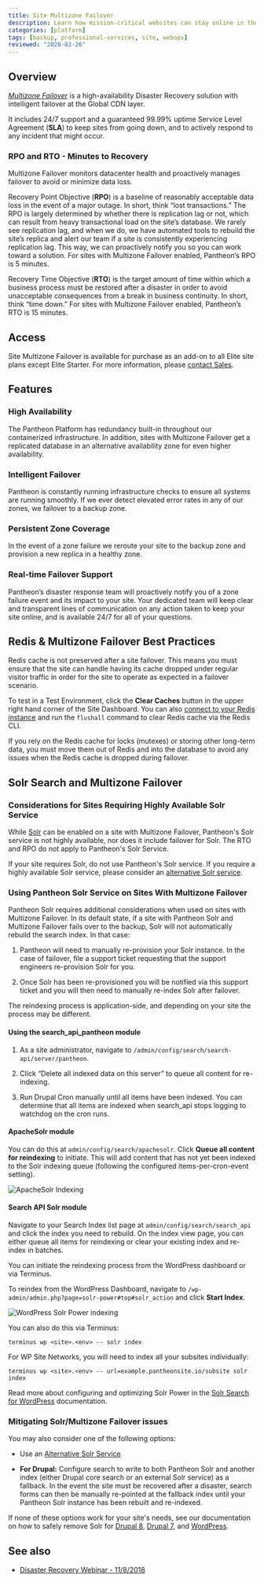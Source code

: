 ```yaml
---
title: Site Multizone Failover
description: Learn how mission-critical websites can stay online in the event of a total zone failure
categories: [platform]
tags: [backup, professional-services, site, webops]
reviewed: "2020-02-26"
---
```


## Overview

[<dfn id="mzfailover">Multizone Failover</dfn>](https://pantheon.io/features/disaster-recovery?docs) is a high-availability Disaster Recovery solution with intelligent failover at the Global CDN layer. 

It includes 24/7 support and a guaranteed 99.99% uptime Service Level Agreement (**SLA**) to keep sites from going down, and to actively respond to any incident that might occur.

### RPO and RTO - Minutes to Recovery

Multizone Failover monitors datacenter health and proactively manages failover to avoid or minimize data loss.

Recovery Point Objective (**RPO**) is a baseline of reasonably acceptable data loss in the event of a major outage. In short, think “lost transactions.” The RPO is largely determined by whether there is replication lag or not, which can result from heavy transactional load on the site’s database. We rarely see replication lag, and when we do, we have automated tools to rebuild the site’s replica and alert our team if a site is consistently experiencing replication lag. This way, we can proactively notify you so you can work toward a solution. For sites with Multizone Failover enabled, Pantheon’s RPO is 5 minutes.

Recovery Time Objective (**RTO**) is the target amount of time within which a business process must be restored after a disaster in order to avoid unacceptable consequences from a break in business continuity. In short, think “time down.” For sites with Multizone Failover enabled, Pantheon’s RTO is 15 minutes.

## Access

Site Multizone Failover is available for purchase as an add-on to all Elite site plans except Elite Starter. For more information, please [contact Sales](https://pantheon.io/contact-us?docs).

## Features

### High Availability

The Pantheon Platform has redundancy built-in throughout our containerized infrastructure. In addition, sites with Multizone Failover get a replicated database in an alternative availability zone for even higher availability.

### Intelligent Failover

Pantheon is constantly running infrastructure checks to ensure all systems are running smoothly. If we ever detect elevated error rates in any of our zones, we failover to a backup zone.

### Persistent Zone Coverage

In the event of a zone failure we reroute your site to the backup zone and provision a new replica in a healthy zone.

### Real-time Failover Support

Pantheon’s disaster response team will proactively notify you of a zone failure event and its impact to your site. Your dedicated team will keep clear and transparent lines of communication on any action taken to keep your site online, and is available 24/7 for all of your questions.

## Redis & Multizone Failover Best Practices

Redis cache is not preserved after a site failover. This means you must ensure that the site can handle having its cache dropped under regular visitor traffic in order for the site to operate as expected in a failover scenario.

To test in a Test Environment, click the **Clear Caches** button in the upper right hand corner of the Site Dashboard.
You can also [connect to your Redis instance](/redis#use-the-redis-command-line-client) and run the `flushall` command to clear Redis cache via the Redis CLI.

If you rely on the Redis cache for locks (mutexes) or storing other long-term data, you must move them out of Redis and into the database to avoid any issues when the Redis cache is dropped during failover.

## Solr Search and Multizone Failover

### Considerations for Sites Requiring Highly Available Solr Service

While [Solr](/solr) can be enabled on a site with Multizone Failover, Pantheon's Solr service is not highly available, nor does it include failover for Solr. The RTO and RPO do not apply to Pantheon's Solr Service.

If your site requires Solr, do not use Pantheon's Solr service. If you require a highly available Solr service, please consider an [alternative Solr service](/solr#alternatives-to-pantheons-solr-service).

### Using Pantheon Solr Service on Sites With Multizone Failover

Pantheon Solr requires additional considerations when used on sites with Multizone Failover. In its default state, if a site with Pantheon Solr and Multizone Failover fails over to the backup, Solr will not automatically rebuild the search index. In that case:

1. Pantheon will need to manually re-provision your Solr instance. In the case of failover, file a support ticket requesting that the support engineers re-provision Solr for you.

1. Once Solr has been re-provisioned you will be notified via this support ticket and you will then need to manually re-index Solr after failover.

The reindexing process is application-side, and depending on your site the process may be different.

<TabList>

<Tab title="Drupal 8" id="solr-d8" active={true}>

#### Using the search_api_pantheon module

1. As a site administrator, navigate to `/admin/config/search/search-api/server/pantheon`.

1. Click “Delete all indexed data on this server” to queue all content for re-indexing.

1. Run Drupal Cron manually until all items have been indexed. You can determine that all items are indexed when search_api stops logging to watchdog on the cron runs.

</Tab>

<Tab title="Drupal 7" id="solr-d7">

#### ApacheSolr module

You can do this at `admin/config/search/apachesolr`. Click **Queue all content for reindexing** to initiate. This will add content that has not yet been indexed to the Solr indexing queue (following the configured items-per-cron-event setting).

![ApacheSolr Indexing](../images/d7-solr-reindex.png)

#### Search API Solr module

Navigate to your Search Index list page at `admin/config/search/search_api` and click the index you need to rebuild. On the index view page, you can either queue all items for reindexing or clear your existing index and re-index in batches.

</Tab>

<Tab title="WordPress" id="solr-wp">

You can initiate the reindexing process from the WordPress dashboard or via Terminus.

To reindex from the WordPress Dashboard, navigate to `/wp-admin/admin.php?page=solr-power#top#solr_action` and click **Start Index**.

![WordPress Solr Power indexing](../images/solr-power-index.png)

You can also do this via Terminus:

```bash{promptUser: user}
terminus wp <site>.<env> -- solr index
```

For WP Site Networks, you will need to index all your subsites individually:

```bash{promptUser: user
terminus wp <site>.<env> -- url=example.pantheonsite.io/subsite solr index
```

Read more about configuring and optimizing Solr Power in the [Solr Search for WordPress](/wordpress-solr) documentation.

</Tab>

</TabList>

### Mitigating Solr/Multizone Failover issues

You may also consider one of the following options:

- Use an [Alternative Solr Service](/solr#alternatives-to-pantheons-solr-service)

- **For Drupal:** Configure search to write to both Pantheon Solr and another index (either Drupal core search or an external Solr service) as a fallback. In the event the site must be recovered after a disaster, search forms can then be manually re-pointed at the fallback index until your Pantheon Solr instance has been rebuilt and re-indexed.

If none of these options work for your site's needs, see our documentation on how to safely remove Solr for [Drupal 8](/solr-drupal-8/#safely-remove-solr), [Drupal 7](/solr-drupal-7/#safely-remove-solr), and [WordPress](/wordpress-solr/#safely-remove-solr).

## See also

- [Disaster Recovery Webinar - 11/8/2018](https://pantheon.io/resources/disaster-recovery-webinar)
